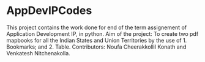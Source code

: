 # AppDevIPCodes

This project contains the work done for end of the term assignement of Application Development IP, in python. 
Aim of the project: To create two pdf mapbooks for all the Indian States and Union Territories by the use of 
            1. Bookmarks; and 
            2. Table.
   Contributors: Noufa Cheerakkollil Konath and Venkatesh Nitchenakolla.


